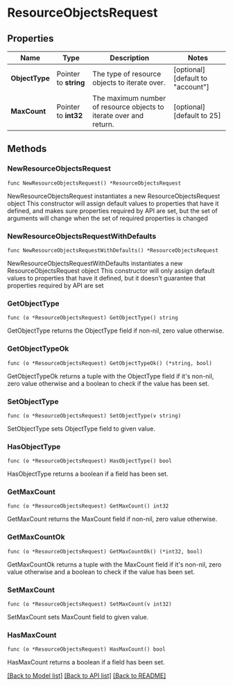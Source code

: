 # ResourceObjectsRequest

## Properties

Name | Type | Description | Notes
------------ | ------------- | ------------- | -------------
**ObjectType** | Pointer to **string** | The type of resource objects to iterate over. | [optional] [default to "account"]
**MaxCount** | Pointer to **int32** | The maximum number of resource objects to iterate over and return. | [optional] [default to 25]

## Methods

### NewResourceObjectsRequest

`func NewResourceObjectsRequest() *ResourceObjectsRequest`

NewResourceObjectsRequest instantiates a new ResourceObjectsRequest object
This constructor will assign default values to properties that have it defined,
and makes sure properties required by API are set, but the set of arguments
will change when the set of required properties is changed

### NewResourceObjectsRequestWithDefaults

`func NewResourceObjectsRequestWithDefaults() *ResourceObjectsRequest`

NewResourceObjectsRequestWithDefaults instantiates a new ResourceObjectsRequest object
This constructor will only assign default values to properties that have it defined,
but it doesn't guarantee that properties required by API are set

### GetObjectType

`func (o *ResourceObjectsRequest) GetObjectType() string`

GetObjectType returns the ObjectType field if non-nil, zero value otherwise.

### GetObjectTypeOk

`func (o *ResourceObjectsRequest) GetObjectTypeOk() (*string, bool)`

GetObjectTypeOk returns a tuple with the ObjectType field if it's non-nil, zero value otherwise
and a boolean to check if the value has been set.

### SetObjectType

`func (o *ResourceObjectsRequest) SetObjectType(v string)`

SetObjectType sets ObjectType field to given value.

### HasObjectType

`func (o *ResourceObjectsRequest) HasObjectType() bool`

HasObjectType returns a boolean if a field has been set.

### GetMaxCount

`func (o *ResourceObjectsRequest) GetMaxCount() int32`

GetMaxCount returns the MaxCount field if non-nil, zero value otherwise.

### GetMaxCountOk

`func (o *ResourceObjectsRequest) GetMaxCountOk() (*int32, bool)`

GetMaxCountOk returns a tuple with the MaxCount field if it's non-nil, zero value otherwise
and a boolean to check if the value has been set.

### SetMaxCount

`func (o *ResourceObjectsRequest) SetMaxCount(v int32)`

SetMaxCount sets MaxCount field to given value.

### HasMaxCount

`func (o *ResourceObjectsRequest) HasMaxCount() bool`

HasMaxCount returns a boolean if a field has been set.


[[Back to Model list]](../README.md#documentation-for-models) [[Back to API list]](../README.md#documentation-for-api-endpoints) [[Back to README]](../README.md)


